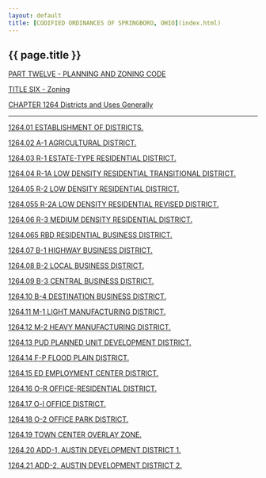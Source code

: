 ```yaml
---
layout: default 
title: [CODIFIED ORDINANCES OF SPRINGBORO, OHIO](index.html) 
---
```


{{ page.title }}
----------------

[PART TWELVE - PLANNING AND ZONING CODE](465ba412.html)

[TITLE SIX - Zoning](4c61a412.html)

[CHAPTER 1264 Districts and Uses Generally](4dada412.html)

---

[1264.01 ESTABLISHMENT OF DISTRICTS.](4dcda412.html)

[1264.02 A-1 AGRICULTURAL DISTRICT.](4de1a412.html)

[1264.03 R-1 ESTATE-TYPE RESIDENTIAL DISTRICT.](4de8a412.html)

[1264.04 R-1A LOW DENSITY RESIDENTIAL TRANSITIONAL
DISTRICT.](4deca412.html)

[1264.05 R-2 LOW DENSITY RESIDENTIAL DISTRICT.](4df0a412.html)

[1264.055 R-2A LOW DENSITY RESIDENTIAL REVISED DISTRICT.](4df3a412.html)

[1264.06 R-3 MEDIUM DENSITY RESIDENTIAL DISTRICT.](4df7a412.html)

[1264.065 RBD RESIDENTIAL BUSINESS DISTRICT.](4e08a412.html)

[1264.07 B-1 HIGHWAY BUSINESS DISTRICT.](4e26a412.html)

[1264.08 B-2 LOCAL BUSINESS DISTRICT.](4e51a412.html)

[1264.09 B-3 CENTRAL BUSINESS DISTRICT.](4e7aa412.html)

[1264.10 B-4 DESTINATION BUSINESS DISTRICT.](4e7ea412.html)

[1264.11 M-1 LIGHT MANUFACTURING DISTRICT.](4e8ba412.html)

[1264.12 M-2 HEAVY MANUFACTURING DISTRICT.](4e8fa412.html)

[1264.13 PUD PLANNED UNIT DEVELOPMENT DISTRICT.](4e93a412.html)

[1264.14 F-P FLOOD PLAIN DISTRICT.](4e96a412.html)

[1264.15 ED EMPLOYMENT CENTER DISTRICT.](4e9aa412.html)

[1264.16 O-R OFFICE-RESIDENTIAL DISTRICT.](4ee9a412.html)

[1264.17 O-l OFFICE DISTRICT.](4f10a412.html)

[1264.18 O-2 OFFICE PARK DISTRICT.](4f39a412.html)

[1264.19 TOWN CENTER OVERLAY ZONE.](4f64a412.html)

[1264.20 ADD-1, AUSTIN DEVELOPMENT DISTRICT 1.](4f6ba412.html)

[1264.21 ADD-2, AUSTIN DEVELOPMENT DISTRICT 2.](5006a412.html)
